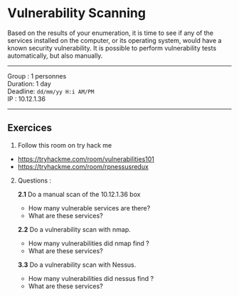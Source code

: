 # Vulnerability Scanning

Based on the results of your enumeration, it is time to see if any of the services installed on the computer, or its operating system, would have a known security vulnerability. It is possible to perform vulnerability tests automatically, but also manually. 

****
Group : 1 personnes  
Duration: 1 day  
Deadline: ``dd/mm/yy H:i AM/PM ``  
IP : 10.12.1.36
***

## Exercices 
1. Follow this room on try hack me
- https://tryhackme.com/room/vulnerabilities101
- https://tryhackme.com/room/rpnessusredux

2. Questions :  

    **2.1** Do a manual scan of the 10.12.1.36 box  
    - How many vulnerable services are there?  
    - What are these services?

    **2.2** Do a vulnerability scan with nmap. 
    - How many vulnerabilities did nmap find ?
    - What are these services?

    **3.3** Do a vulnerability scan with Nessus.
    - How many vulnerabilities did nessus find ?
    - What are these services?